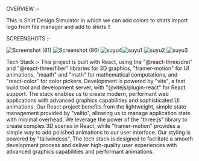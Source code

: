 OVERVIEW :- 

This is Shirt Design Simulator in which we can add colors to shirts import logo from
file manager and add to shirts !!


SCREENSHOTS :- 

![Screenshot (81)](https://user-images.githubusercontent.com/104569186/233343976-78483f61-9feb-425e-abe7-75cf01f5f8e7.png)
![Screenshot (86)](https://user-images.githubusercontent.com/104569186/233344091-a556d1f0-933c-40bf-bbf9-bf3712baa7f7.png)
![suyu4](https://user-images.githubusercontent.com/104569186/233347358-501d483f-ff2c-4ab9-968a-b1608b023415.png)![suyu1](https://user-images.githubusercontent.com/104569186/233347390-2be52b00-dacd-437b-91ef-e6b957e4e1e0.png)
![suyu2](https://user-images.githubusercontent.com/104569186/233347522-00ed94cc-c41b-463d-b9b9-c754bb930c71.png)
![suyu3](https://user-images.githubusercontent.com/104569186/233348148-364be2a9-cccc-4b4d-a423-23925ce36362.png)

Tech Stack :-
This project is built with React, using the "@react-three/drei" and "@react-three/fiber" libraries for 3D graphics, "framer-motion" for UI animations, "maath" and "math" for mathematical computations, and "react-color" for color pickers.
Development is powered by "vite", a fast build tool and development server, with "@vitejs/plugin-react" for React support. 
The stack enables us to create modern, performant web applications with advanced graphics capabilities and sophisticated UI animations.
Our React project benefits from the lightweight, simple state management provided by "valtio", allowing us to manage application state with minimal overhead.
We leverage the power of the "three.js" library to create complex 3D scenes in React, while "framer-motion" provides a simple way to add polished animations to our user interface.
Our styling is powered by "tailwindcss",
The tech stack is designed to facilitate a smooth development process and deliver high-quality user experiences with advanced graphics capabilities and performant animations.
